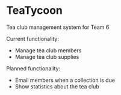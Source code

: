 # TeaTycoon
Tea club management system for Team 6

Current functionality:
 - Manage tea club members
 - Manage tea club supplies

Planned functionality:
 - Email members when a collection is due
 - Show statistics about the tea club
